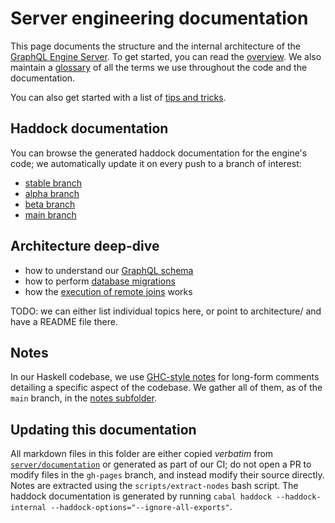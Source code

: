 # Server engineering documentation

This page documents the structure and the internal architecture of the [GraphQL
Engine Server](https://github.com/hasura/graphql-engine/tree/master/server). To
get started, you can read the [overview](overview.md). We also maintain a
[glossary](glossary.md) of all the terms we use throughout the code and the
documentation.

You can also get started with a list of [tips and tricks](tips.md).

## Haddock documentation

You can browse the generated haddock documentation for the engine's code; we
automatically update it on every push to a branch of interest:

* [stable branch](haddock/stable)
* [alpha branch](haddock/alpha)
* [beta branch](haddock/beta)
* [main branch](haddock/main)


## Architecture deep-dive

* how to understand our [GraphQL schema](schema.md)
* how to perform [database migrations](migration-guidelines.md)
* how the [execution of remote joins](remote_joins_execution.md) works

TODO: we can either list individual topics here, or point to architecture/ and have a README file there.

## Notes

In our Haskell codebase, we use [GHC-style
notes](https://www.stackbuilders.com/news/the-notes-of-ghc) for long-form
comments detailing a specific aspect of the codebase. We gather all of them, as
of the `main` branch, in the [notes subfolder](notes/).

## Updating this documentation

All markdown files in this folder are either copied *verbatim* from
[`server/documentation`](https://github.com/hasura/graphql-engine/tree/master/server/documentation)
or generated as part of our CI; do not open a PR to modify files in
the `gh-pages` branch, and instead modify their source directly. Notes
are extracted using the `scripts/extract-nodes` bash script. The
haddock documentation is generated by running `cabal haddock
--haddock-internal --haddock-options="--ignore-all-exports"`.
